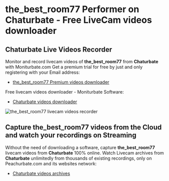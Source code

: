 # the_best_room77 Performer on Chaturbate - Free LiveCam videos downloader

## Chaturbate Live Videos Recorder

Monitor and record livecam videos of **the_best_room77** from **Chaturbate** with Moniturbate.com
Get a premium trial for free by just and only registering with your Email address:
* [the_best_room77 Premium videos downloader](https://moniturbate.com/request-demo-licence-key.html)

Free livecam videos downloader - Moniturbate Software:
* [Chaturbate videos downloader](https://moniturbate.com/moniturbate-download-software.html)

![the_best_room77 livecam videos recorder](https://peachurnet.com/templates/moniturbate-software.png)


## Capture the_best_room77 videos from the Cloud and watch your recordings on Streaming

Without the need of downloading a software, capture **the_best_room77** livecam videos from **Chaturbate** 100% online.
Watch Livecam archives from **Chaturbate** unlimitedly from thousands of existing recordings, only on Peachurbate.com and its websites network:
* [Chaturbate videos archives](https://peachurnet.com/)